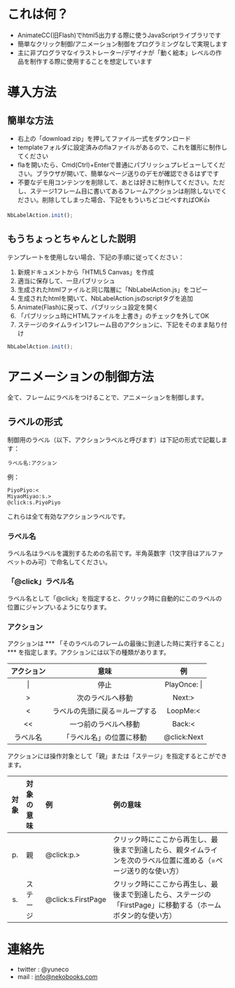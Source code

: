 # これは何？

+ AnimateCC(旧Flash)でhtml5出力する際に使うJavaScriptライブラリです
+ 簡単なクリック制御/アニメーション制御をプログラミングなしで実現します
+ 主に非プログラマなイラストレーター/デザイナが「動く絵本」レベルの作品を制作する際に使用することを想定しています

# 導入方法

## 簡単な方法
+ 右上の「download zip」を押してファイル一式をダウンロード
+ templateフォルダに設定済みのflaファイルがあるので、これを雛形に制作してください
+ flaを開いたら、Cmd(Ctrl)+Enterで普通にパブリッシュプレビューしてください。ブラウザが開いて、簡単なページ送りのデモが確認できるはずです
+ 不要なデモ用コンテンツを削除して、あとは好きに制作してください。ただし、ステージ1フレーム目に書いてあるフレームアクションは削除しないでください。削除してしまった場合、下記をもういちどコピペすればOK:+1:

```javascript
NbLabelAction.init();
```

## もうちょっとちゃんとした説明
テンプレートを使用しない場合、下記の手順に従ってください：
1. 新規ドキュメントから「HTML5 Canvas」を作成
2. 適当に保存して、一旦パブリッシュ
3. 生成されたhtmlファイルと同じ階層に「NbLabelAction.js」をコピー
4. 生成されたhtmlを開いて、NbLabelAction.jsのscriptタグを追加
5. Animate(Flash)に戻って、パブリッシュ設定を開く
6. 「パブリッシュ時にHTMLファイルを上書き」のチェックを外してOK
7. ステージのタイムライン1フレーム目のアクションに、下記をそのまま貼り付け
```javascript
NbLabelAction.init();
```

# アニメーションの制御方法
全て、フレームにラベルをつけることで、アニメーションを制御します。

## ラベルの形式
制御用のラベル（以下、アクションラベルと呼びます）は下記の形式で記載します：
``` 
ラベル名:アクション 
```
例：
```
PiyoPiyo:<
MiyaoMiyao:s.>
@click:s.PiyoPiyo
```
これらは全て有効なアクションラベルです。

### ラベル名
ラベル名はラベルを識別するための名前です。半角英数字（1文字目はアルファベットのみ可）で命名してください。

### 「@click」ラベル名
ラベル名として「@click」を指定すると、クリック時に自動的にこのラベルの位置にジャンプいるようになります。

### アクション
アクションは *** 「そのラベルのフレームの最後に到達した時に実行すること」 *** を指定します。アクションには以下の種類があります。

|アクション|意味|例|
|:--:|:--:|:--:|
|\||停止|PlayOnce: \||
|>|次のラベルへ移動|Next:>|
|<|ラベルの先頭に戻る＝ループする|LoopMe:<|
|<<|一つ前のラベルへ移動|Back:<|
|ラベル名|「ラベル名」の位置に移動|@click:Next|

アクションには操作対象として「親」または「ステージ」を指定するとこができます。

|対象|対象の意味|例|例の意味|
|:--:|:--|:--|:--|
|p.|親|@click:p.>|クリック時にここから再生し、最後まで到達したら、親タイムラインを次のラベル位置に進める（=ページ送り的な使い方）|
|s.|ステージ|@click:s.FirstPage|クリック時にここから再生し、最後まで到達したら、ステージの「FirstPage」に移動する（ホームボタン的な使い方）|

# 連絡先
+ twitter : @yuneco
+ mail : info@nekobooks.com